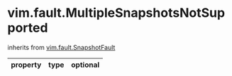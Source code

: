 vim.fault.MultipleSnapshotsNotSupported
=======================================
inherits from [vim.fault.SnapshotFault](docs/vim.fault.SnapshotFault.md)

| property | type | optional |
|:---------|:-----|:---------|
